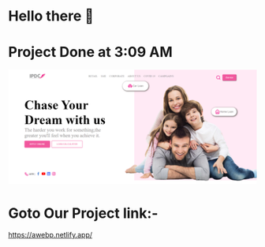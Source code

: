 # Hello there 👋
# Project Done at 3:09 AM 
![Alt text](screencapture-127-0-0-1-5500-index-html-2023-10-28-02_41_23.png)
# Goto Our Project link:-
https://awebp.netlify.app/


